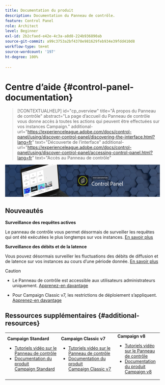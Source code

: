```yaml
---
title: Documentation du produit
description: Documentation du Panneau de contrôle.
feature: Control Panel
role: Architect
level: Beginner
exl-id: 2b2cfaed-e42e-4c3a-a8d8-224b936890ab
source-git-commit: a99c3753a2bf4378e981629feb934e39fdd410d8
workflow-type: tm+mt
source-wordcount: '197'
ht-degree: 100%

---
```


# Centre dʼaide {#control-panel-documentation}

>[!CONTEXTUALHELP]
>id="cp_overview"
>title="À propos du Panneau de contrôle"
>abstract="La page d’accueil du Panneau de contrôle vous donne accès à toutes les actions qui peuvent être effectuées sur vos instances Campaign."
>additional-url="https://experienceleague.adobe.com/docs/control-panel/using/discover-control-panel/discovering-the-interface.html?lang=fr" text="Découverte de lʼinterface"
>additional-url="https://experienceleague.adobe.com/docs/control-panel/using/discover-control-panel/accessing-control-panel.html?lang=fr" text="Accès au Panneau de contrôle"

![](assets/do-not-localize/banner.png)

## Nouveautés

**Surveillance des requêtes actives**

Le panneau de contrôle vous permet désormais de surveiller les requêtes qui ont été exécutées le plus longtemps sur vos instances. [En savoir plus](performance-monitoring/using/database-active-queries.md)

**Surveillance des débits et de la latence**

Vous pouvez désormais surveiller les fluctuations des débits de diffusion et de latence sur vos instances au cours d’une période donnée. [En savoir plus](performance-monitoring/using/thoughputs-latencies.md)


>[!CAUTION]
>
>* Le Panneau de contrôle est accessible aux utilisateurs administrateurs uniquement. [Apprenez-en davantage](https://experienceleague.adobe.com/docs/control-panel/using/discover-control-panel/managing-permissions.html?lang=fr#discover-control-panel)
>
>* Pour Campaign Classic v7, les restrictions de déploiement s’appliquent. [Apprenez-en davantage](faq.md#v7-restrictions)


## Ressources supplémentaires {#additional-resources}

<table>
    <tr>
        <td><b>Campaign Standard</b><br/>
        <ul>
            <li><a href="https://experienceleague.adobe.com/docs/campaign-standard-learn/control-panel/control-panel-overview.html?lang=fr">Tutoriels vidéo sur le Panneau de contrôle</a></li>
            <li><a href="https://experienceleague.adobe.com/docs/campaign-standard/using/campaign-standard-home.html?lang=fr">Documentation du produit Campaign Standard</a></li>
        </ul>
        </td>
        <td><b>Campaign Classic v7</b><br/>
        <ul>
            <li><a href="https://experienceleague.adobe.com/docs/campaign-classic-learn/control-panel/control-panel-overview.html?lang=fr">Tutoriels vidéo sur le Panneau de contrôle</a></li>
            <li><a href="https://experienceleague.adobe.com/docs/campaign-classic/using/campaign-classic-home.html?lang=fr">Documentation du produit Campaign Classic v7</a></li>
        </ul>
        </td>
        <td><b>Campaign v8</b><br/>
        <ul>
            <li><a href="https://experienceleague.adobe.com/docs/campaign-learn/control-panel/control-panel-overview.html?lang=fr">Tutoriels vidéo sur le Panneau de contrôle</a></li>
            <li><a href="https://experienceleague.adobe.com/docs/campaign/campaign-v8/campaign-home.html?lang=fr">Documentation du produit Campaign v8</a></li>
        </ul>
        </td>
    </tr>
</table>
